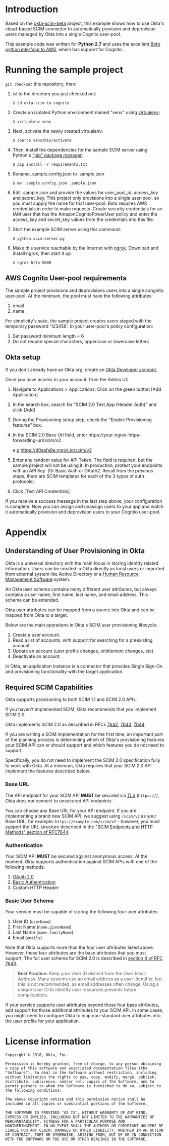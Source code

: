 # Introduction
Based on the [okta-scim-beta](https://github.com/oktadeveloper/okta-scim-beta) project,
this example shows how to use Okta's cloud-based SCIM connector to automatically provision 
and deprovision users managed by Okta into a single Cognito user-pool.

This example code was written for **Python 2.7** and uses the excellent [Boto python interface
to AWS](https://boto3.readthedocs.io/en/latest/guide/quickstart.html), which has support for Cognito.


# Running the sample project

`git checkout` this repository, then:

1.  `cd` to the directory you just checked out:

        $ cd okta-scim-to-cognito
2.  Create an isolated Python environment named "venv" using [virtualenv](http://docs.python-guide.org/en/latest/dev/virtualenvs/):

        $ virtualenv venv
3.  Next, activate the newly created virtualenv:

        $ source venv/bin/activate
4.  Then, install the dependencies for the sample SCIM server using
    Python's ["pip" package manager](https://en.wikipedia.org/wiki/Pip_%28package_manager%29):

        $ pip install -r requirements.txt
5.  Rename .sample.config.json to .sample.json

        $ mv .sample.config.json .sample.json

6.  Edit .sample.json and provide the values for user_pool_id, access_key and secret_key.
    This project only provisions into a single user-pool, so you must supply the name for
    that user-pool. 
    Boto requires AWS credentials in order to make requests. Create security credentials
    for an IAM user that has the AmazonCognitoPowerUser policy and enter the access_key
    and secret_key values from the credentials into this file.
    
7.  Start the example SCIM server using this command:

        $ python scim-server.py

8.  Make this service reachable by the internet with [ngrok](https://ngrok.com/). 
    Download and install ngrok, then start it up

        $ ngrok http 5000

## AWS Cognito User-pool requirements
The sample project provisions and deprovisions users into a single congnito user-pool.
At the minimum, the pool must have the following attributes:
1.  email
2.  name

For simplicity's sake, the sample project creates users staged with
the temporary password '123456'. In your user-pool's policy configuration: 
1.  Set password minimum length = 6
2.  Do not require special characters, uppercase or lowercase letters
 


## Okta setup
If you don't already have an Okta org, create an 
[Okta Developer account](https://www.okta.com/developer/signup/). 

Once you have access to your account, from the Admin UI:
1.  Navigate to Applications > Applications. 
Click on the green button [Add Application]
 
2.  In the search box, search for "SCIM 2.0 Test App (Header Auth)"
and click [Add]

3.  During the Provisioning setup step, check the "Enable Provisioning features" box.

4.  In the SCIM 2.0 Base Url field, enter https://your-ngrok-https-forwarding-url/scim/v2

    e.g https://d0aafa9e.ngrok.io/scim/v2
    
5.  Enter any random value for API Token. The field is required, 
    but the sample project will not be using it. In production, protect your
    endpoints with an API Key. (Or Basic Auth or OAuth2. Recall from the previous steps, 
    there are SCIM templates for each of the 3 types of auth protocols)

6.  Click [Test API Credentials]. 

If you receive a success message in the last step above, your configuration
is complete. Now you can assign and unassign users to your app and watch it
automatically provision and deprovision users to your Cognito user-pool.



# Appendix
## Understanding of User Provisioning in Okta

Okta is a universal directory with the main focus in storing
identity related information.  Users can be created in Okta directly
as local users or imported from external system like Active
Directory or a [Human Resource Management Software](https://en.wikipedia.org/wiki/Category:Human_resource_management_software) system.

An Okta user schema contains many different user attributes,
but always contains a user name, first name, last name, and
email address. This schema can be extended.

Okta user attributes can be mapped from a source into Okta and can
be mapped from Okta to a target.

Below are the main operations in Okta's SCIM user provisioning lifecycle:

1.  Create a user account.
2.  Read a list of accounts, with support for searching for a preexisting account.
3.  Update an account (user profile changes, entitlement changes, etc).
4.  Deactivate an account.

In Okta, an application instance is a connector that provides Single Sign-On
and provisioning functionality with the target application.


## Required SCIM Capabilities

Okta supports provisioning to both SCIM 1.1 and SCIM 2.0 APIs.

If you haven't implemented SCIM, Okta recommends that you implement
SCIM 2.0.

Okta implements SCIM 2.0 as described in RFCs [7642](https://tools.ietf.org/html/rfc7642), [7643](https://tools.ietf.org/html/rfc7643), [7644](https://tools.ietf.org/html/rfc7644).

If you are writing a SCIM implementation for the first time, an
important part of the planning process is determining which of
Okta's provisioning features your SCIM API can or should support and
which features you do not need to support.

Specifically, you do not need to implement the SCIM 2.0
specification fully to work with Okta. At a minimum, Okta requires that
your SCIM 2.0 API implement the features described below:

### Base URL

The API endpoint for your SCIM API **MUST** be secured via [TLS](https://tools.ietf.org/html/rfc5246)
(`https://`), Okta *does not* connect to unsecured API endpoints.

You can choose any Base URL for your API endpoint. If you
are implementing a brand new SCIM API, we suggest using `/scim/v2`
as your Base URL; for example: `https://example.com/scim/v2` -
however, you must support the URL structure described in the
["SCIM Endpoints and HTTP Methods" section of RFC7644](https://tools.ietf.org/html/rfc7644#section-3.2).

### Authentication

Your SCIM API **MUST** be secured against anonymous access. At the
moment, Okta supports authentication against SCIM APIs with one of
the following methods:

1.  [OAuth 2.0](http://oauth.net/2/)
2.  [Basic Authentication](https://en.wikipedia.org/wiki/Basic_access_authentication)
3.  Custom HTTP Header

### Basic User Schema

Your service must be capable of storing the following four user
attributes:

1.  User ID (`userName`)
2.  First Name (`name.givenName`)
3.  Last Name (`name.familyName`)
4.  Email (`emails`)

Note that Okta supports more than the four user attributes listed
above. However, these four attributes are the base attributes that
you must support.  The full user schema for SCIM 2.0 is described
in [section 4 of RFC 7643](https://tools.ietf.org/html/rfc7643#section-4).

> **Best Practice:** Keep your User ID distinct from the User Email
> Address. Many systems use an email address as a user identifier,
> but this is not recommended, as email addresses often change. Using
> a unique User ID to identify user resources prevents future
> complications.

If your service supports user attributes beyond those four base
attributes, add support for those additional
attributes to your SCIM API. In some cases, you might need to
configure Okta to map non-standard user attributes into the user
profile for your application.


# License information

    Copyright © 2016, Okta, Inc.
    
    Permission is hereby granted, free of charge, to any person obtaining
    a copy of this software and associated documentation files (the
    "Software"), to deal in the Software without restriction, including
    without limitation the rights to use, copy, modify, merge, publish,
    distribute, sublicense, and/or sell copies of the Software, and to
    permit persons to whom the Software is furnished to do so, subject to
    the following conditions:
    
    The above copyright notice and this permission notice shall be
    included in all copies or substantial portions of the Software.
    
    THE SOFTWARE IS PROVIDED "AS IS", WITHOUT WARRANTY OF ANY KIND,
    EXPRESS OR IMPLIED, INCLUDING BUT NOT LIMITED TO THE WARRANTIES OF
    MERCHANTABILITY, FITNESS FOR A PARTICULAR PURPOSE AND
    NONINFRINGEMENT. IN NO EVENT SHALL THE AUTHORS OR COPYRIGHT HOLDERS BE
    LIABLE FOR ANY CLAIM, DAMAGES OR OTHER LIABILITY, WHETHER IN AN ACTION
    OF CONTRACT, TORT OR OTHERWISE, ARISING FROM, OUT OF OR IN CONNECTION
    WITH THE SOFTWARE OR THE USE OR OTHER DEALINGS IN THE SOFTWARE.